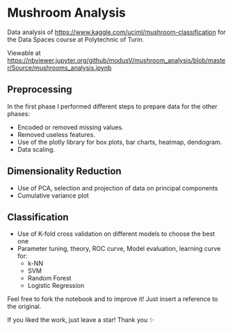 # Mushroom Analysis
Data analysis of https://www.kaggle.com/uciml/mushroom-classification for the Data Spaces course at
Polytechnic of Turin.

Viewable at https://nbviewer.jupyter.org/github/modusV/mushroom_analysis/blob/master/Source/mushrooms_analysis.ipynb

## Preprocessing
In the first phase I performed different steps to prepare data for the other phases:

  - Encoded or removed missing values.
  - Removed useless features.
  - Use of the plotly library for box plots, bar charts, heatmap, dendogram.
  - Data scaling.

## Dimensionality Reduction

  - Use of PCA, selection and projection of data on principal components
  - Cumulative variance plot
  
## Classification

  - Use of K-fold cross validation on different models to choose the best one
  - Parameter tuning, theory, ROC curve, Model evaluation, learning curve for:
    - k-NN 
    - SVM 
    - Random Forest 
    - Logistic Regression


Feel free to fork the notebook and to improve it! Just insert a reference to the original.

If you liked the work, just leave a star! Thank you :sparkles:
